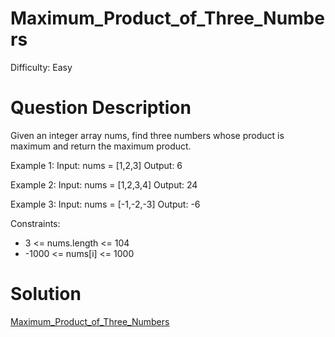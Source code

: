 
# Maximum_Product_of_Three_Numbers

Difficulty: Easy

# Question Description

Given an integer array nums, find three numbers whose product is maximum and return the maximum product.

Example 1:
Input: nums = [1,2,3]
Output: 6

Example 2:
Input: nums = [1,2,3,4]
Output: 24

Example 3:
Input: nums = [-1,-2,-3]
Output: -6

Constraints:

- 3 <= nums.length <= 104
- -1000 <= nums[i] <= 1000

# Solution

[Maximum_Product_of_Three_Numbers]([628]Maximum_Product_of_Three_Numbers.py)

    